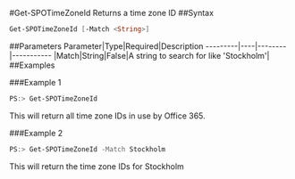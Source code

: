 #Get-SPOTimeZoneId
Returns a time zone ID
##Syntax
```powershell
Get-SPOTimeZoneId [-Match <String>]
```


##Parameters
Parameter|Type|Required|Description
---------|----|--------|-----------
|Match|String|False|A string to search for like 'Stockholm'|
##Examples

###Example 1
```powershell
PS:> Get-SPOTimeZoneId
```
This will return all time zone IDs in use by Office 365.

###Example 2
```powershell
PS:> Get-SPOTimeZoneId -Match Stockholm
```
This will return the time zone IDs for Stockholm
